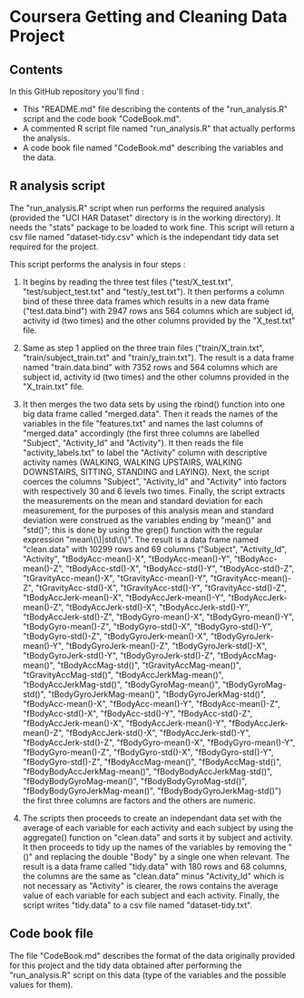 Coursera Getting and Cleaning Data Project
===========

## Contents

In this GitHub repository you'll find :

* This "README.md" file describing the contents of the "run_analysis.R" script and the code book "CodeBook.md".
* A commented R script file named "run_analysis.R" that actually performs the analysis.
* A code book file named "CodeBook.md" describing the variables and the data.

## R analysis script

The "run_analysis.R" script when run performs the required analysis (provided the "UCI HAR Dataset" directory is in the working directory). It needs the "stats" package to be loaded to work fine. This script will return a csv file named "dataset-tidy.csv" which is the independant tidy data set required for the project.

This script performs the analysis in four steps :

1. It begins by reading the three test files ("test/X_test.txt", "test/subject_test.txt" and "test/y_test.txt"). It then performs a column bind of these three data frames which results in a new data frame ("test.data.bind") with 2947 rows ans 564 columns which are subject id, activity id (two times) and the other columns provided by the "X_test.txt" file.

2. Same as step 1 applied on the three train files ("train/X_train.txt", "train/subject_train.txt" and "train/y_train.txt"). The result is a data frame named "train.data.bind" with 7352 rows and 564 columns which are subject id, activity id (two times) and the other columns provided in the "X_train.txt" file.

3. It then merges the two data sets by using the rbind() function into one big data frame called "merged.data". Then it reads the names of the variables in the file "features.txt" and names the last columns of "merged.data" accordingly (the first three columns are labelled "Subject", "Activity_Id" and "Activity"). It then reads the file "activity_labels.txt" to label the "Activity" column with descriptive activity names (WALKING, WALKING UPSTAIRS, WALKING DOWNSTAIRS, SITTING, STANDING and LAYING). Next, the script coerces the columns "Subject", "Activity_Id" and "Activity" into factors with respectively 30 and 6 levels two times. Finally, the script extracts the measurements on the mean and standard deviation for each measurement, for the purposes of this analysis mean and standard deviation were construed as the variables ending by "mean()" and "std()"; this is done by using the grep() function with the regular expression "mean\\\(\\\)|std\\\(\\\)". The result is a data frame named "clean.data" with 10299 rows and 69 columns ("Subject", "Activity_Id", "Activity", "tBodyAcc-mean()-X", "tBodyAcc-mean()-Y", "tBodyAcc-mean()-Z", "tBodyAcc-std()-X", "tBodyAcc-std()-Y", "tBodyAcc-std()-Z", "tGravityAcc-mean()-X", "tGravityAcc-mean()-Y", "tGravityAcc-mean()-Z", "tGravityAcc-std()-X", "tGravityAcc-std()-Y", "tGravityAcc-std()-Z", "tBodyAccJerk-mean()-X", "tBodyAccJerk-mean()-Y", "tBodyAccJerk-mean()-Z", "tBodyAccJerk-std()-X", "tBodyAccJerk-std()-Y", "tBodyAccJerk-std()-Z", "tBodyGyro-mean()-X", "tBodyGyro-mean()-Y", "tBodyGyro-mean()-Z", "tBodyGyro-std()-X", "tBodyGyro-std()-Y", "tBodyGyro-std()-Z", "tBodyGyroJerk-mean()-X", "tBodyGyroJerk-mean()-Y", "tBodyGyroJerk-mean()-Z", "tBodyGyroJerk-std()-X", "tBodyGyroJerk-std()-Y", "tBodyGyroJerk-std()-Z", "tBodyAccMag-mean()", "tBodyAccMag-std()", "tGravityAccMag-mean()", "tGravityAccMag-std()", "tBodyAccJerkMag-mean()", "tBodyAccJerkMag-std()", "tBodyGyroMag-mean()", "tBodyGyroMag-std()", "tBodyGyroJerkMag-mean()", "tBodyGyroJerkMag-std()", "fBodyAcc-mean()-X", "fBodyAcc-mean()-Y", "fBodyAcc-mean()-Z", "fBodyAcc-std()-X", "fBodyAcc-std()-Y", "fBodyAcc-std()-Z", "fBodyAccJerk-mean()-X", "fBodyAccJerk-mean()-Y", "fBodyAccJerk-mean()-Z", "fBodyAccJerk-std()-X", "fBodyAccJerk-std()-Y", "fBodyAccJerk-std()-Z", "fBodyGyro-mean()-X", "fBodyGyro-mean()-Y", "fBodyGyro-mean()-Z", "fBodyGyro-std()-X", "fBodyGyro-std()-Y", "fBodyGyro-std()-Z", "fBodyAccMag-mean()", "fBodyAccMag-std()", "fBodyBodyAccJerkMag-mean()", "fBodyBodyAccJerkMag-std()", "fBodyBodyGyroMag-mean()", "fBodyBodyGyroMag-std()", "fBodyBodyGyroJerkMag-mean()", "fBodyBodyGyroJerkMag-std()") the first three columns are factors and the others are numeric.

4. The scripts then proceeds to create an independant data set with the average of each variable for each activity and each subject by using the aggregate() function on "clean.data" and sorts it by subject and activity. It then proceeds to tidy up the names of the variables by removing the "()" and replacing the double "Body" by a single one when relevant. The result is a data frame called "tidy.data" with 180 rows and 68 columns, the columns are the same as "clean.data" minus "Activity_Id" which is not necessary as "Activity" is clearer, the rows contains the average value of each variable for each subject and each activity. Finally, the script writes "tidy.data" to a csv file named "dataset-tidy.txt".

## Code book file

The file "CodeBook.md" describes the format of the data originally provided for this project and the tidy data obtained after performing the "run_analysis.R" script on this data (type of the variables and the possible values for them).

